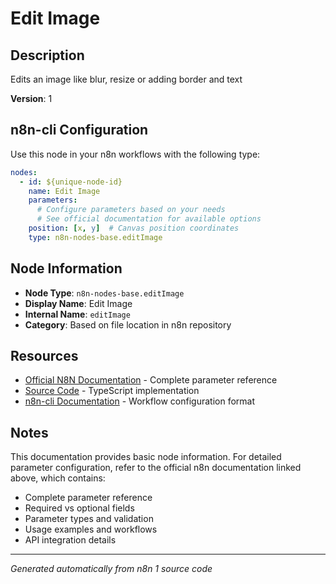 # Edit Image

## Description

Edits an image like blur, resize or adding border and text

**Version**: 1

## n8n-cli Configuration

Use this node in your n8n workflows with the following type:

```yaml
nodes:
  - id: ${unique-node-id}
    name: Edit Image
    parameters:
      # Configure parameters based on your needs
      # See official documentation for available options
    position: [x, y]  # Canvas position coordinates
    type: n8n-nodes-base.editImage
```

## Node Information

- **Node Type**: `n8n-nodes-base.editImage`
- **Display Name**: Edit Image
- **Internal Name**: `editImage`
- **Category**: Based on file location in n8n repository

## Resources

- [Official N8N Documentation](https://docs.n8n.io/integrations/builtin/app-nodes/n8n-nodes-base.editimage/) - Complete parameter reference
- [Source Code](https://github.com/n8n-io/n8n/blob/master/packages/nodes-base/nodes/EditImage/EditImage.node.ts) - TypeScript implementation
- [n8n-cli Documentation](https://github.com/edenreich/n8n-cli) - Workflow configuration format

## Notes

This documentation provides basic node information. For detailed parameter configuration, 
refer to the official n8n documentation linked above, which contains:

- Complete parameter reference
- Required vs optional fields
- Parameter types and validation
- Usage examples and workflows
- API integration details

---
*Generated automatically from n8n 1 source code*
